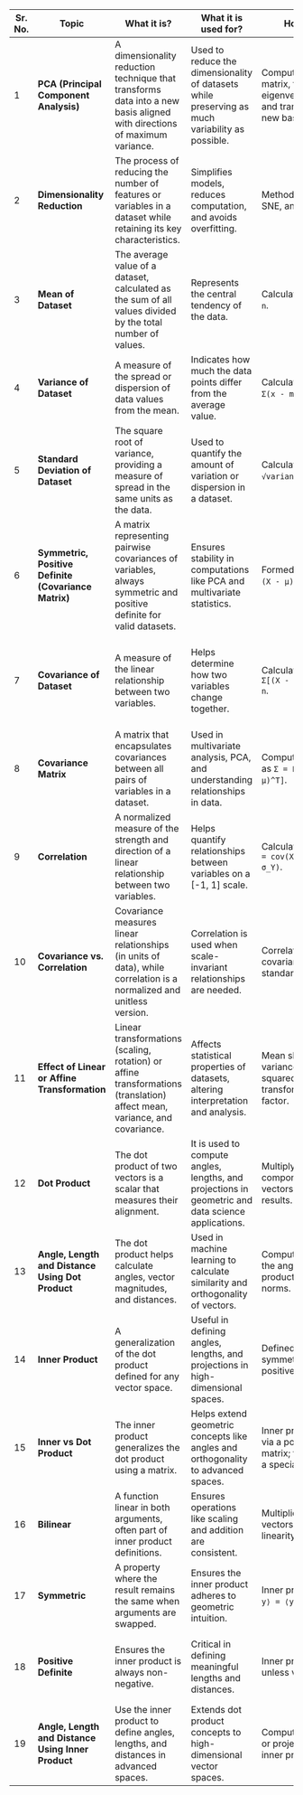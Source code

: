 | Sr. No. | Topic                                             | What it is?                                                                                                   | What it is used for?                                                                                            | How it is used?                                                                                                   | Real-Life Examples                                                                                      |
|---------|---------------------------------------------------|---------------------------------------------------------------------------------------------------------------|------------------------------------------------------------------------------------------------------------------|-------------------------------------------------------------------------------------------------------------------|---------------------------------------------------------------------------------------------------------|
| 1       | **PCA (Principal Component Analysis)**           | A dimensionality reduction technique that transforms data into a new basis aligned with directions of maximum variance. | Used to reduce the dimensionality of datasets while preserving as much variability as possible.                 | Compute the covariance matrix, find its eigenvectors/eigenvalues, and transform data to the new basis. | Image compression, feature reduction in machine learning, and noise removal in signal processing.      |
| 2       | **Dimensionality Reduction**                     | The process of reducing the number of features or variables in a dataset while retaining its key characteristics.       | Simplifies models, reduces computation, and avoids overfitting.                                                  | Methods include PCA, t-SNE, and autoencoders.                                                          | Used in high-dimensional datasets like images, text, and genomics.                                    |
| 3       | **Mean of Dataset**                              | The average value of a dataset, calculated as the sum of all values divided by the total number of values.             | Represents the central tendency of the data.                                                                     | Calculated as `mean = Σx / n`.                                                                         | Used in summarizing data in statistics, economics, and science.                                       |
| 4       | **Variance of Dataset**                          | A measure of the spread or dispersion of data values from the mean.                                                   | Indicates how much the data points differ from the average value.                                                | Calculated as `variance = Σ(x - mean)^2 / n`.                                                           | Analyzing variability in stock prices, experiments, or manufacturing processes.                       |
| 5       | **Standard Deviation of Dataset**                | The square root of variance, providing a measure of spread in the same units as the data.                              | Used to quantify the amount of variation or dispersion in a dataset.                                             | Calculated as `std = √variance`.                                                                      | Assessing risk in finance or consistency in product quality.                                          |
| 6       | **Symmetric, Positive Definite (Covariance Matrix)** | A matrix representing pairwise covariances of variables, always symmetric and positive definite for valid datasets.     | Ensures stability in computations like PCA and multivariate statistics.                                           | Formed as `Σ = E[(X - μ)(X - μ)^T]`.                                                                   | Used in machine learning, multivariate analysis, and signal processing.                              |
| 7       | **Covariance of Dataset**                        | A measure of the linear relationship between two variables.                                                             | Helps determine how two variables change together.                                                               | Calculated as `cov(X, Y) = Σ[(X - μ_X)(Y - μ_Y)] / n`.                                                  | Used in portfolio optimization and understanding relationships between variables.                      |
| 8       | **Covariance Matrix**                            | A matrix that encapsulates covariances between all pairs of variables in a dataset.                                      | Used in multivariate analysis, PCA, and understanding relationships in data.                                     | Computed from datasets as `Σ = E[(X - μ)(X - μ)^T]`.                                                   | Applications in data science, physics, and natural language processing.                              |
| 9       | **Correlation**                                  | A normalized measure of the strength and direction of a linear relationship between two variables.                      | Helps quantify relationships between variables on a [-1, 1] scale.                                               | Calculated as `corr(X, Y) = cov(X, Y) / (σ_X * σ_Y)`.                                                  | Used in feature selection, finance, and epidemiology.                                                 |
| 10      | **Covariance vs. Correlation**                   | Covariance measures linear relationships (in units of data), while correlation is a normalized and unitless version.    | Correlation is used when scale-invariant relationships are needed.                                               | Correlation normalizes covariance using standard deviations.                                            | Correlation is preferred for comparisons across datasets, while covariance is useful in PCA.         |
| 11      | **Effect of Linear or Affine Transformation**     | Linear transformations (scaling, rotation) or affine transformations (translation) affect mean, variance, and covariance. | Affects statistical properties of datasets, altering interpretation and analysis.                                 | Mean shifts by translation; variance scales by factor squared; covariance transforms by the scaling factor. | Used in feature scaling, image processing, and signal transformations.                                |
| 12 | **Dot Product** | The dot product of two vectors is a scalar that measures their alignment. | It is used to compute angles, lengths, and projections in geometric and data science applications. | Multiply corresponding components of two vectors and sum the results. | Formula: `a · b = Σ (aᵢ * bᵢ)` |
| 13 | **Angle, Length and Distance Using Dot Product** | The dot product helps calculate angles, vector magnitudes, and distances. | Used in machine learning to calculate similarity and orthogonality of vectors. | Compute the cosine of the angle using the dot product and vector norms. | Formula: `cos(θ) = (a · b) / (\|a\| * \|b\|)` |
| 14 | **Inner Product** | A generalization of the dot product defined for any vector space. | Useful in defining angles, lengths, and projections in high-dimensional spaces. | Defined using a symmetric, bilinear, and positive-definite matrix. | Formula: `⟨x, y⟩ = xᵀ A y` |
| 15 | **Inner vs Dot Product** | The inner product generalizes the dot product using a matrix. | Helps extend geometric concepts like angles and orthogonality to advanced spaces. | Inner product is defined via a positive-definite matrix; the dot product is a special case. | No specific formula; generalization depends on the matrix used in the inner product. |
| 16 | **Bilinear** | A function linear in both arguments, often part of inner product definitions. | Ensures operations like scaling and addition are consistent. | Multiplies elements of two vectors with properties of linearity. | Example: `⟨x, y⟩ = xᵀ A y` satisfies bilinearity. |
| 17 | **Symmetric** | A property where the result remains the same when arguments are swapped. | Ensures the inner product adheres to geometric intuition. | Inner product satisfies `⟨x, y⟩ = ⟨y, x⟩`. | Example: `⟨x, y⟩ = xᵀ A y` with symmetric matrix A. |
| 18 | **Positive Definite** | Ensures the inner product is always non-negative. | Critical in defining meaningful lengths and distances. | Inner product is positive unless vectors are zero. | Example: `xᵀ A x > 0` for all non-zero x with positive-definite matrix A. |
| 19 | **Angle, Length and Distance Using Inner Product** | Use the inner product to define angles, lengths, and distances in advanced spaces. | Extends dot product concepts to high-dimensional vector spaces. | Compute `cos(θ)`, lengths, or projections using the inner product. | Formula: `cos(θ) = ⟨x, y⟩ / (√⟨x, x⟩ * √⟨y, y⟩)` |
